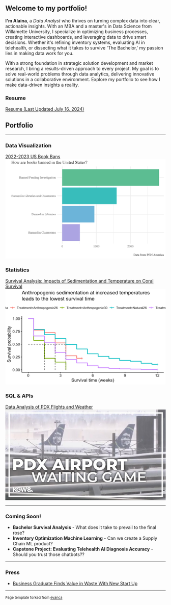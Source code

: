 ## Welcome to my portfolio!
**I'm Alaina**, 
a *Data Analyst* who thrives on turning complex data into clear, actionable insights. With an MBA and a master's in Data Science from Willamette University, I specialize in optimizing business processes, creating interactive dashboards, and leveraging data to drive smart decisions. Whether it's refining inventory systems, evaluating AI in telehealth, or dissecting what it takes to survive 'The Bachelor,' my passion lies in making data work for you.

  With a strong foundation in strategic solution development and market research, I bring a results-driven approach to every project. My goal is to solve real-world problems through data analytics, delivering innovative solutions in a collaborative environment. Explore my portfolio to see how I make data-driven insights a reality.

### Resume
[Resume (Last Updated July 16, 2024)](/AlainaHolland_Resume.pdf)

## Portfolio

---

### Data Visualization

[2022-2023 US Book Bans](projects/Project1)
![Book Bans Logo](images/bookbanslogo.png?raw=true)

### Statistics 

[Survival Analysis: Impacts of Sedimentation and Temperature on Coral Survival](projects/Project3)
![Coral Survival Analysis](images/coralSA.png?raw=true)

### SQL & APIs

[Data Analysis of PDX Flights and Weather](projects/Project2)
![PDX Flights and Weather](images/pdx.jpg?raw=true)

---

### Coming Soon!

* **Bachelor Survival Analysis** - What does it take to prevail to the final rose?
* **Inventory Optimization Machine Learning** - Can we create a Supply Chain ML product?
* **Capstone Project: Evaluating Telehealth AI Diagnosis Accuracy** - Should you trust those chatbots??

---

### Press

- [Business Graduate Finds Value in Waste With New Start Up](https://www.boisestate.edu/news/2021/06/03/business-graduate-finds-value-in-waste-with-new-start-up/)

---

<p style="font-size:11px">Page template forked from <a href="https://github.com/evanca/quick-portfolio">evanca</a></p>
<!-- Remove the above link if you don't want to attribute -->
